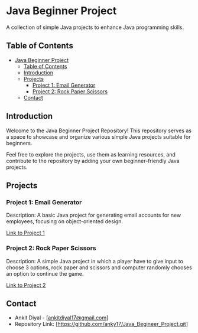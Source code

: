 # Java Beginner Project

A collection of simple Java projects to enhance Java programming skills.

## Table of Contents

- [Java Beginner Project](#java-beginner-project)
  - [Table of Contents](#table-of-contents)
  - [Introduction](#introduction)
  - [Projects](#projects)
    - [Project 1: Email Generator](#project-1-email-generator)
    - [Project 2: Rock Paper Scissors](#project-2-rock-paper-scissors)
  - [Contact](#contact)

## Introduction

Welcome to the Java Beginner Project Repository! This repository serves as a space to showcase and organize various simple Java projects suitable for beginners.

Feel free to explore the projects, use them as learning resources, and contribute to the repository by adding your own beginner-friendly Java projects.

## Projects

### Project 1: Email Generator

Description: A basic Java project for generating email accounts for new employees, focusing on object-oriented design.

[Link to Project 1](emailGenerator/)

### Project 2: Rock Paper Scissors

Description: A simple Java project in which a player have to give input to choose 3 options, rock paper and scissors and computer randomly chooses an option to continue the game.

[Link to Project 2](rockpaperscissor/)

## Contact

- Ankit Diyal - [ankitdiyal17@gmail.com]
- Repository Link: [https://github.com/anky17/Java_Begineer_Project.git]
